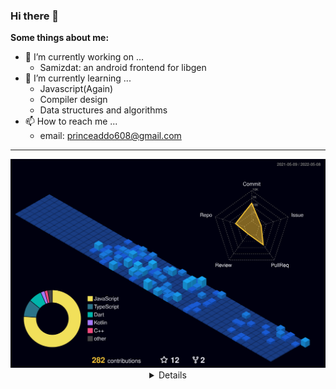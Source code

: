 ### Hi there 👋
**Some things about me:**

- 🔭 I’m currently working on ...
  - Samizdat: an android frontend for libgen
- 🌱 I’m currently learning ...
  - Javascript(Again)
  - Compiler design
  - Data structures and algorithms
- 📫 How to reach me ...
  - email: princeaddo608@gmail.com

<hr/>
<div align="center">
	<img src="./profile-3d-contrib/profile-night-view.svg"/>
	<details><img align="center" src="./github-metrics.svg" alt="Metrics" width="400"></details>
</div>

